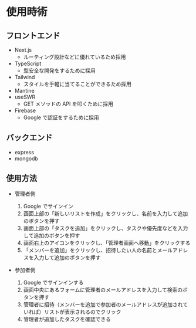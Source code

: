 # 使用時術

## フロントエンド

- Next.js
  - ルーティング設計などに優れているため採用
- TypeScript
  - 型安全な開発をするために採用
- Tailwind
  - スタイルを手軽に当てることができるため採用
- Mantine
- useSWR
  - GET メソッドの API を叩くために採用
- Firebase
  - Google で認証をするために採用

## バックエンド

- express
- mongodb

## 使用方法

- 管理者側

  1. Google でサインイン
  1. 画面上部の「新しいリストを作成」をクリックし、名前を入力して追加のボタンを押す
  1. 画面上部の「タスクを追加」をクリックし、タスクや優先度などを入力して追加のボタンを押す
  1. 画面右上のアイコンをクリックし、「管理者画面へ移動」をクリックする
  1. 「メンバーを追加」をクリックし、招待したい人の名前とメールアドレスを入力して追加のボタンを押す

- 参加者側
  1. Google でサインインする
  1. 画面中央にあるフォームに管理者のメールアドレスを入力して検索のボタンを押す
  1. 管理者に招待（メンバーを追加で参加者のメールアドレスが追加されていれば）リストが表示されるのでクリック
  1. 管理者が追加したタスクを確認できる
